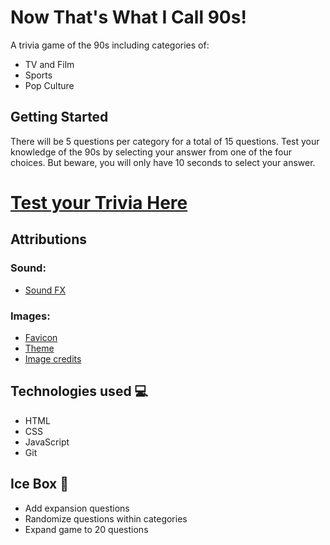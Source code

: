 # Now That's What I Call 90s!
A trivia game of the 90s including categories of:
* TV and Film
* Sports
* Pop Culture

## Getting Started
There will be 5 questions per category for a total of 15 questions. Test your knowledge of the 90s by selecting your answer from one of the four choices. But beware, you will only have 10 seconds to select your answer. 

# [Test your Trivia Here](https://90s-trivia.netlify.app/ "Now That's What I Call 90s!")


## Attributions

### Sound:
* [Sound FX](https://www.myinstants.com/en/index/us/ "Myinstants")

### Images:
* [Favicon](https://icons8.com/icons/set/ninja-turtle/ "icons8")
* [Theme](https://codepen.io/MadeByMike/pen/brEOOe)
* [Image credits]()

## Technologies used 💻
* HTML
* CSS
* JavaScript
* Git

## Ice Box 🔮
* Add expansion questions
* Randomize questions within categories
* Expand game to 20 questions